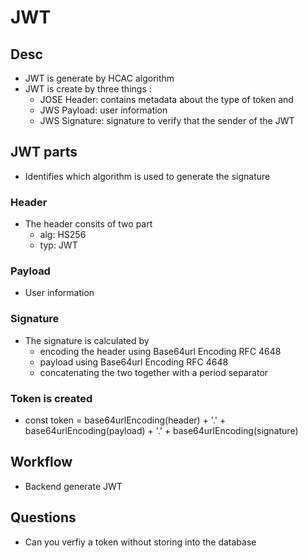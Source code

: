# JWT

## Desc

- JWT is generate by HCAC algorithm
- JWT is create by three things :
  - JOSE Header: contains metadata about the type of token and
  - JWS Payload: user information
  - JWS Signature: signature to verify that the sender of the JWT

## JWT parts
- Identifies which algorithm is used to generate the signature

### Header
- The header consits of two part
  - alg: HS256
  - typ: JWT 

### Payload
- User information

### Signature
- The signature is calculated by 
  - encoding the header using Base64url Encoding RFC 4648 
  - payload using Base64url Encoding RFC 4648 
  - concatenating the two together with a period separator

### Token is created 
- const token = base64urlEncoding(header) + '.' + base64urlEncoding(payload) + '.' + base64urlEncoding(signature)

## Workflow

- Backend generate JWT

## Questions

- Can you verfiy a token without storing into the database
